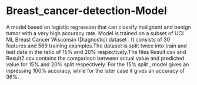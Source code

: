 # Breast_cancer-detection-Model
A model based on logistic regression that can classify malignant and benign tumor with a very high accuracy rate.
Model is trained on a subset of UCI ML Breast Cancer Wisconsin (Diagnostic) dataset . It consists of 30 features and 569 training examples.The dataset is split twice into train and test data in the ratio of 15% and 20% respectively.The files Result.csv and Result2.csv contains the comparison between actual value and predicted value for 15% and 20% split respectively. For the 15% split , model gives an inpressing 100% accuracy, while for the later case it gives an accuracy of 96%. 
